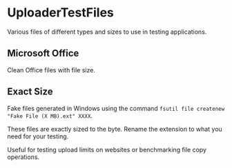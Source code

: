 # UploaderTestFiles #

Various files of different types and sizes to use in testing applications.

## Microsoft Office ##

Clean Office files with file size.

## Exact Size ##

Fake files generated in Windows using the command ```fsutil file createnew "Fake File (X MB).ext" XXXX```.

These files are exactly sized to the byte. Rename the extension to what you need for your testing. 

Useful for testing upload limits on websites or benchmarking file copy operations.
